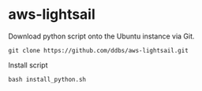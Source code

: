 # aws-lightsail

 Download python script onto the Ubuntu instance via Git.
 
    git clone https://github.com/ddbs/aws-lightsail.git
    
Install script 

    bash install_python.sh
